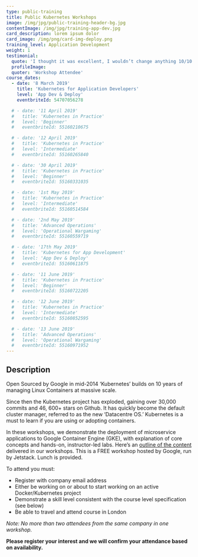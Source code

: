 ```yaml
---
type: public-training
title: Public Kubernetes Workshops
image: /img/jpg/public-training-header-bg.jpg
contentImage: /img/jpg/training-app-dev.jpg
card_description: lorem ipsum dolor
card_image: /img/png/card-img-deploy.png
training_level: Application Development
weight: 1
testimonial:
  quote: 'I thought it was excellent, I wouldn’t change anything 10/10'
  profileImage:
  quoter: 'Workshop Attendee'
course_dates:
  - date: '8 March 2019'
    title: 'Kubernetes for Application Developers'
    level: 'App Dev & Deploy'
    eventbriteId: 54707056278

  # - date: '11 April 2019'
  #   title: 'Kubernetes in Practice'
  #   level: 'Beginner'
  #   eventbriteId: 55160210675

  # - date: '12 April 2019'
  #   title: 'Kubernetes in Practice'
  #   level: 'Intermediate'
  #   eventbriteId: 55160265840

  # - date: '30 April 2019'
  #   title: 'Kubernetes in Practice'
  #   level: 'Beginner'
  #   eventbriteId: 55160331035

  # - date: '1st May 2019'
  #   title: 'Kubernetes in Practice'
  #   level: 'Intermediate'
  #   eventbriteId: 55160514584

  # - date: '2nd May 2019'
  #   title: 'Advanced Operations'
  #   level: 'Operational Wargaming'
  #   eventbriteId: 55160559719

  # - date: '17th May 2019'
  #   title: 'Kubernetes for App Development'
  #   level: 'App Dev & Deploy'
  #   eventbriteId: 55160611875

  # - date: '11 June 2019'
  #   title: 'Kubernetes in Practice'
  #   level: 'Beginner'
  #   eventbriteId: 55160722205

  # - date: '12 June 2019'
  #   title: 'Kubernetes in Practice'
  #   level: 'Intermediate'
  #   eventbriteId: 55160852595

  # - date: '13 June 2019'
  #   title: 'Advanced Operations'
  #   level: 'Operational Wargaming'
  #   eventbriteId: 55160971952
---
```


## Description

Open Sourced by Google in mid-2014 ‘Kubernetes’ builds on 10 years of managing Linux Containers at massive scale.

Since then the Kubernetes project has exploded, gaining over 30,000 commits and 46, 600+ stars on Github. It has quickly become the default cluster manager, referred to as the new ‘Datacentre OS.’ Kubernetes is a must to learn if you are using or adopting containers.

In these workshops, we demonstrate the deployment of microservice applications to Google Container Engine (GKE), with explanation of core concepts and hands-on, instructor-led labs. Here’s an [outline of the content](https://www.jetstack.io/training/) delivered in our workshops. This is a FREE workshop hosted by Google, run by Jetstack. Lunch is provided. 

To attend you must:  

* Register with company email address 
* Either be working on or about to start working on an active Docker/Kubernetes project 
* Demonstrate a skill level consistent with the course level specification (see below) 
* Be able to travel and attend course in London 

_Note: No more than two attendees from the same company in one workshop._

**Please register your interest and we will confirm your attendance based on availability.** 
